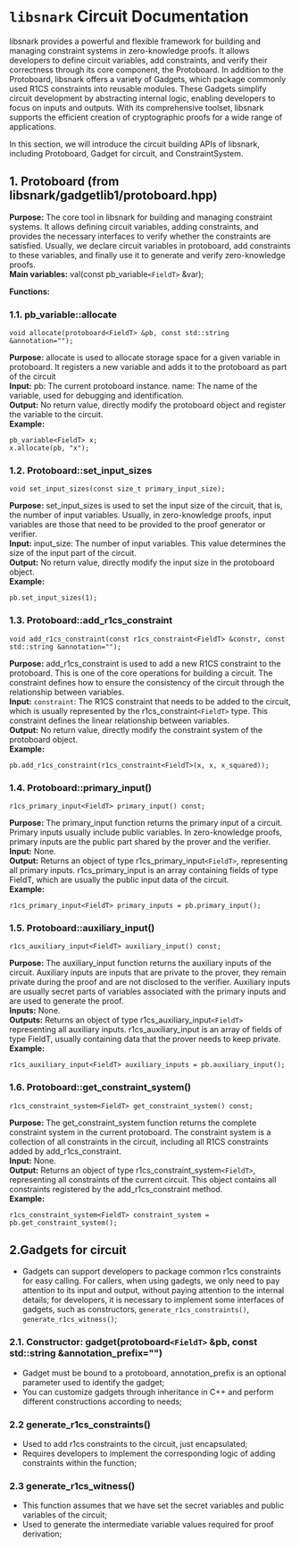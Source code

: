 # `libsnark` Circuit Documentation

libsnark provides a powerful and flexible framework for building and managing constraint systems in zero-knowledge proofs. It allows developers to define circuit variables, add constraints, and verify their correctness through its core component, the Protoboard. In addition to the Protoboard, libsnark offers a variety of Gadgets, which package commonly used R1CS constraints into reusable modules. These Gadgets simplify circuit development by abstracting internal logic, enabling developers to focus on inputs and outputs. With its comprehensive toolset, libsnark supports the efficient creation of cryptographic proofs for a wide range of applications.

In this section, we will introduce the circuit building APIs of libsnark, including Protoboard, Gadget for circuit, and ConstraintSystem.

## 1. Protoboard (from libsnark/gadgetlib1/protoboard.hpp)

**Purpose:** The core tool in libsnark for building and managing constraint systems. It allows defining circuit variables, adding constraints, and provides the necessary interfaces to verify whether the constraints are satisfied. Usually, we declare circuit variables in protoboard, add constraints to these variables, and finally use it to generate and verify zero-knowledge proofs.  
**Main variables:** val(const pb_variable`<FieldT>` &var);

**Functions:**

### 1.1. pb_variable::allocate

```
void allocate(protoboard<FieldT> &pb, const std::string &annotation="");
```

**Purpose:**
allocate is used to allocate storage space for a given variable in protoboard. It registers a new variable and adds it to the protoboard as part of the circuit  
**Input:**
pb: The current protoboard instance.
name: The name of the variable, used for debugging and identification.  
**Output:**
No return value, directly modify the protoboard object and register the variable to the circuit.  
**Example:**

```
pb_variable<FieldT> x;
x.allocate(pb, "x");
```

### 1.2. Protoboard::set_input_sizes

```
void set_input_sizes(const size_t primary_input_size);
```

**Purpose:**
set_input_sizes is used to set the input size of the circuit, that is, the number of input variables. Usually, in zero-knowledge proofs, input variables are those that need to be provided to the proof generator or verifier.  
**Input:**
input_size: The number of input variables. This value determines the size of the input part of the circuit.  
**Output:**
No return value, directly modify the input size in the protoboard object.   
**Example:**

```
pb.set_input_sizes(1);
```

### 1.3. Protoboard::add_r1cs_constraint

```
void add_r1cs_constraint(const r1cs_constraint<FieldT> &constr, const std::string &annotation="");
```

**Purpose:** add_r1cs_constraint is used to add a new R1CS constraint to the protoboard. This is one of the core operations for building a circuit. The constraint defines how to ensure the consistency of the circuit through the relationship between variables.  
**Input:**
`constraint`: The R1CS constraint that needs to be added to the circuit, which is usually represented by the r1cs_constraint`<FieldT>` type. This constraint defines the linear relationship between variables.  
**Output:**
No return value, directly modify the constraint system of the protoboard object.  
**Example:**

```
pb.add_r1cs_constraint(r1cs_constraint<FieldT>(x, x, x_squared));
```

### 1.4. Protoboard::primary_input()

```
r1cs_primary_input<FieldT> primary_input() const;
```

**Purpose:**
The primary_input function returns the primary input of a circuit. Primary inputs usually include public variables. In zero-knowledge proofs, primary inputs are the public part shared by the prover and the verifier.  
**Input:**
None.  
**Output:**
Returns an object of type r1cs_primary_input`<FieldT>`, representing all primary inputs. r1cs_primary_input is an array containing fields of type FieldT, which are usually the public input data of the circuit.  
**Example:**

```
r1cs_primary_input<FieldT> primary_inputs = pb.primary_input();
```

### 1.5. Protoboard::auxiliary_input()

```
r1cs_auxiliary_input<FieldT> auxiliary_input() const;
```

**Purpose:**
The auxiliary_input function returns the auxiliary inputs of the circuit. Auxiliary inputs are inputs that are private to the prover, they remain private during the proof and are not disclosed to the verifier. Auxiliary inputs are usually secret parts of variables associated with the primary inputs and are used to generate the proof.  
**Inputs:**
None.  
**Outputs:**
Returns an object of type r1cs_auxiliary_input`<FieldT>` representing all auxiliary inputs. r1cs_auxiliary_input is an array of fields of type FieldT, usually containing data that the prover needs to keep private.  
**Example:**

```
r1cs_auxiliary_input<FieldT> auxiliary_inputs = pb.auxiliary_input();
```

### 1.6. Protoboard::get_constraint_system()

```
r1cs_constraint_system<FieldT> get_constraint_system() const;
```

**Purpose:**
The get_constraint_system function returns the complete constraint system in the current protoboard. The constraint system is a collection of all constraints in the circuit, including all R1CS constraints added by add_r1cs_constraint.  
**Input:**
None.  
**Output:**
Returns an object of type r1cs_constraint_system`<FieldT>`, representing all constraints of the current circuit. This object contains all constraints registered by the add_r1cs_constraint method.  
**Example:**

```
r1cs_constraint_system<FieldT> constraint_system = pb.get_constraint_system();
```

## 2.Gadgets for circuit

- Gadgets can support developers to package common r1cs constraints for easy calling. For callers, when using gadegts, we only need to pay attention to its input and output, without paying attention to the internal details; for developers, it is necessary to implement some interfaces of gadgets, such as constructors, `generate_r1cs_constraints()`, `generate_r1cs_witness()`;

### 2.1. Constructor: gadget(protoboard`<FieldT>` &pb, const std::string &annotation_prefix="")

- Gadget must be bound to a protoboard, annotation_prefix is ​​an optional parameter used to identify the gadget;
- You can customize gadgets through inheritance in C++ and perform different constructions according to needs;

### 2.2 generate_r1cs_constraints()

- Used to add r1cs constraints to the circuit, just encapsulated;
- Requires developers to implement the corresponding logic of adding constraints within the function;

### 2.3 generate_r1cs_witness()

- This function assumes that we have set the secret variables and public variables of the circuit;
- Used to generate the intermediate variable values ​​required for proof derivation;
